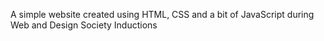 A simple website created using HTML, CSS and a bit of JavaScript during Web and Design Society Inductions
